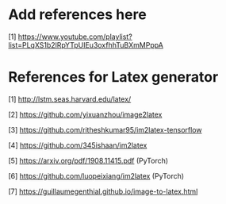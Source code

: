 # Add references here

[1] https://www.youtube.com/playlist?list=PLqXS1b2lRpYTpUIEu3oxfhhTuBXmMPppA

# References for Latex generator

[1] http://lstm.seas.harvard.edu/latex/

[2] https://github.com/yixuanzhou/image2latex

[3] https://github.com/ritheshkumar95/im2latex-tensorflow

[4] https://github.com/345ishaan/im2latex

[5] https://arxiv.org/pdf/1908.11415.pdf  (PyTorch)

[6] https://github.com/luopeixiang/im2latex  (PyTorch)

[7] https://guillaumegenthial.github.io/image-to-latex.html
